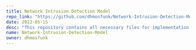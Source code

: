 ```yaml
---
title: Network Intrusion Detection Model
repo_link: "https://github.com/dhmosfunk/Network-Intrusion-Detection-Model"
date: 2022-05-15
desc: "This repository contains all necessary files for implementation of the Intrusion Detection System model. This project is for educational purposes only and is implemented for decision support system class."
name: Network-Intrusion-Detection-Model
owner: dhmosfunk
---
```

